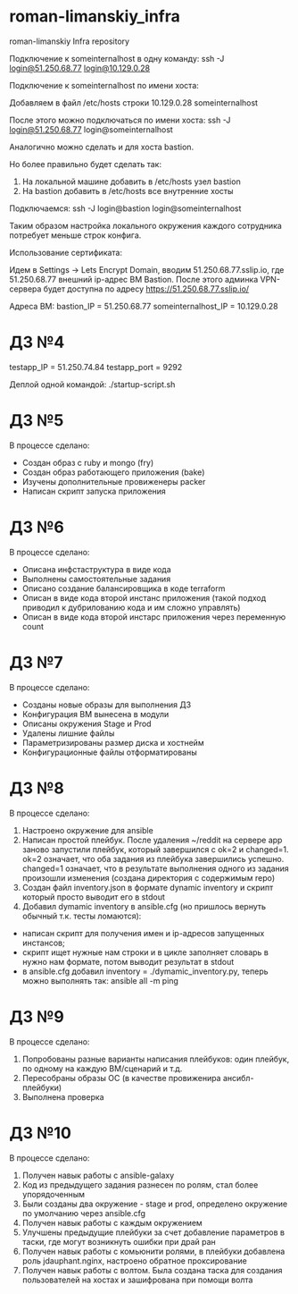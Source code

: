 # roman-limanskiy_infra
roman-limanskiy Infra repository

Подключение к someinternalhost в одну команду:
ssh -J login@51.250.68.77 login@10.129.0.28

Подключение к someinternalhost по имени хоста:

Добавляем в файл /etc/hosts строки
10.129.0.28     someinternalhost

После этого можно подключаться по имени хоста:
ssh -J login@51.250.68.77 login@someinternalhost

Аналогично можно сделать и для хоста bastion.

Но более правильно будет сделать так:
1. На локальной машине добавить в /etc/hosts узел bastion
2. На bastion добавить в /etc/hosts все внутренние хосты

Подключаемся:
ssh -J login@bastion login@someinternalhost

Таким образом настройка локального окружения каждого сотрудника потребует меньше строк конфига.

Использование сертификата:

Идем в Settings -> Lets Encrypt Domain, вводим 51.250.68.77.sslip.io, где 51.250.68.77 внешний ip-адрес ВМ Bastion.
После этого админка VPN-сервера будет доступна по адресу https://51.250.68.77.sslip.io/

Адреса ВМ:
bastion_IP = 51.250.68.77
someinternalhost_IP = 10.129.0.28

# ДЗ №4

testapp_IP = 51.250.74.84
testapp_port = 9292

Деплой одной командой:
./startup-script.sh

# ДЗ №5

В процессе сделано:

- Создан образ с ruby и mongo (fry)
- Создан образ работающего приложения (bake)
- Изучены дополнительные провиженеры packer
- Написан скрипт запуска приложения

# ДЗ №6

В процессе сделано:

- Описана инфстаструктура в виде кода
- Выполнены самостоятельные задания
- Описано создание балансировщика в коде terraform
- Описан в виде кода второй инстанс приложения (такой подход приводил к дубрилованию кода и им сложно управлять)
- Описан в виде кода второй инстарс приложения через переменную count

# ДЗ №7

В процессе сделано:

- Созданы новые образы для выполнения ДЗ
- Конфигурация ВМ вынесена в модули
- Описаны окружения Stage и Prod
- Удалены лишние файлы
- Параметризированы размер диска и хостнейм
- Конфигурационные файлы отформатированы

# ДЗ №8

В процессе сделано:

1. Настроено окружение для ansible
2. Написан простой плейбук. После удаления ~/reddit на сервере app заново запустили плейбук, который завершился с ok=2 и changed=1. ok=2 означает, что оба задания из плейбука завершились успешно. changed=1 означает, что в результате выполнения одного из задания произошли изменения (создана директория с содержимым repo)
3. Создан файл inventory.json в формате dynamic inventory и скрипт который просто выводит его в stdout
4. Добавил dymamic inventory в ansible.cfg (но пришлось вернуть обычный т.к. тесты ломаются):
 - написан скрипт для получения имен и ip-адресов запущенных инстансов;
 - скрипт ищет нужные нам строки и в цикле заполняет словарь в нужно нам формате, потом выводит результат в stdout
 - в ansible.cfg добавил inventory = ./dymamic_inventory.py, теперь можно выполнять так: ansible all -m ping

# ДЗ №9

В процессе сделано:

1. Попробованы разные варианты написания плейбуков: один плейбук, по одному на каждую ВМ/сценарий и т.д.
2. Пересобраны образы ОС (в качестве провиженира ансибл-плейбуки)
3. Выполнена проверка

# ДЗ №10

В процессе сделано:

1. Получен навык работы с ansible-galaxy
2. Код из предыдущего задания разнесен по ролям, стал более упорядоченным
3. Были созданы два окружение - stage и prod, определено окружение по умолчанию через ansible.cfg
4. Получен навык работы с каждым окружением
5. Улучшены предыдущие плейбуки за счет добавление параметров в таски, где могут возникнуть ошибки при драй ран
6. Получен навык работы с комьюнити ролями, в плейбуки добавлена роль jdauphant.nginx, настроено обратное проксирование
7. Получен навык работы с волтом. Была создана таска для создания пользователей на хостах и зашифрована при помощи волта
